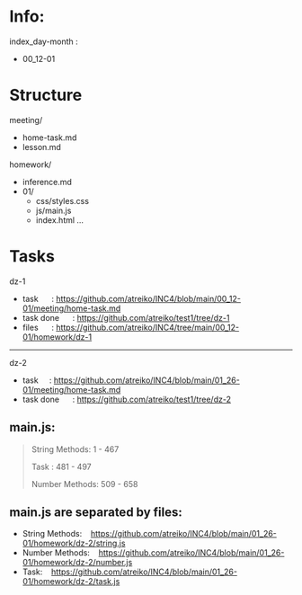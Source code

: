 # Info:
index_day-month :
* 00_12-01


# Structure
meeting/
  * home-task.md
  * lesson.md

homework/
  * inference.md
  * 01/
    * css/styles.css
    * js/main.js
    * index.html
  ...


# Tasks
dz-1
* task &nbsp;&nbsp;&nbsp;&nbsp; : https://github.com/atreiko/INC4/blob/main/00_12-01/meeting/home-task.md
* task done &nbsp;&nbsp;&nbsp;&nbsp; : https://github.com/atreiko/test1/tree/dz-1
* files &nbsp;&nbsp;&nbsp;&nbsp; : https://github.com/atreiko/INC4/tree/main/00_12-01/homework/dz-1

---

dz-2
* task &nbsp;&nbsp;&nbsp;&nbsp;: https://github.com/atreiko/INC4/blob/main/01_26-01/meeting/home-task.md
* task done &nbsp;&nbsp;&nbsp;&nbsp; : https://github.com/atreiko/test1/tree/dz-2

## main.js:
>String Methods: 1 - 467 
>
>Task : 481 - 497
>
>Number Methods: 509 - 658

## main.js are separated by files:
* String Methods:&nbsp;&nbsp;&nbsp;&nbsp;https://github.com/atreiko/INC4/blob/main/01_26-01/homework/dz-2/string.js
* Number Methods:&nbsp;&nbsp;&nbsp;&nbsp;https://github.com/atreiko/INC4/blob/main/01_26-01/homework/dz-2/number.js
* Task:&nbsp;&nbsp;&nbsp;&nbsp;https://github.com/atreiko/INC4/blob/main/01_26-01/homework/dz-2/task.js











